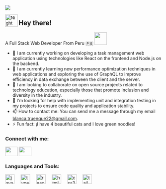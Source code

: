 
<img src="https://github-production-user-asset-6210df.s3.amazonaws.com/151882853/329439432-775af34a-cbfa-4a04-9a33-1e626a4aca83.png?X-Amz-Algorithm=AWS4-HMAC-SHA256&X-Amz-Credential=AKIAVCODYLSA53PQK4ZA%2F20240510%2Fus-east-1%2Fs3%2Faws4_request&X-Amz-Date=20240510T023926Z&X-Amz-Expires=300&X-Amz-Signature=ed6c21cc571376a0300cd42ccb958bab1d70cec355fb7ba0a58d9a11dbac60b2&X-Amz-SignedHeaders=host&actor_id=151882853&key_id=0&repo_id=798456328">

<img alt="Night Coding" src="https://media.tenor.com/Wx9IEmZZXSoAAAAi/hi.gif" width='40' align="left"/><h2 align="left">Hey there!</h2>

<p>A Full Stack Web Developer From Peru 🇵🇪 <img src="https://media.tenor.com/0Vb1AhRsmq4AAAAi/good-idea.gif" width='40'></p>

- 🔭 I am currently working on developing a task management web application using technologies like React on the frontend and Node.js on the backend.
- 🌱 I am currently learning new performance optimization techniques in web applications and exploring the use of GraphQL to improve efficiency in data exchange between the client and the server.
- 👯 I am looking to collaborate on open source projects related to technology education, especially those that promote inclusion and diversity in the industry.
- 🤔 I'm looking for help with implementing unit and integration testing in my projects to ensure code quality and application stability.
- 📫 How to contact me: You can send me a message through my email blanca.truenque22@gmail.com.
- ⚡ Fun fact: ¡I have 4 beautiful cats and I love green noodles!

<h3 align="left">Connect with me:</h3>
<p align="left">
<a href="https://www.linkedin.com/in/blancatruenquesaenz22/" target="blank"><img align="center" src="https://raw.githubusercontent.com/rahuldkjain/github-profile-readme-generator/master/src/images/icons/Social/linked-in-alt.svg" height="30" width="40" /></a>
<a href="https://www.instagram.com/blanca_ts22/" target="blank"><img align="center" src="https://raw.githubusercontent.com/rahuldkjain/github-profile-readme-generator/master/src/images/icons/Social/instagram.svg" height="30" width="40" /></a>

<h3 align="left">Languages and Tools:</h3>
<div align="left">
  <img src="https://cdn.jsdelivr.net/gh/devicons/devicon/icons/javascript/javascript-original.svg" height="30" alt="javascript logo"  />
  <img width="12" />
  <img src="https://cdn.jsdelivr.net/gh/devicons/devicon/icons/typescript/typescript-original.svg" height="30" alt="typescript logo"  />
  <img width="12" />
  <img src="https://cdn.jsdelivr.net/gh/devicons/devicon/icons/react/react-original.svg" height="30" alt="react logo"  />
  <img width="12" />
  <img src="https://cdn.jsdelivr.net/gh/devicons/devicon/icons/html5/html5-plain.svg" height="30" alt="html5 logo"  />
  <img width="12" />
  <img src="https://cdn.jsdelivr.net/gh/devicons/devicon/icons/css3/css3-plain.svg" height="30" alt="css3 logo"  />
  <img width="12" />
  <img src="https://cdn.simpleicons.org/tailwindcss/06B6D4" height="30" alt="tailwindcss logo"  />
</div>




